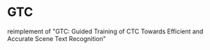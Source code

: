 # GTC
reimplement of "GTC: Guided Training of CTC Towards Efficient and Accurate Scene Text Recognition"
